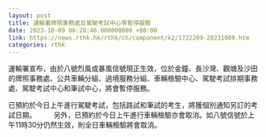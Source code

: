 ```yaml
---
layout: post
title: 運輸署牌照事務處及駕駛考試中心等暫停服務
date: 2023-10-09 06:28:46.000000000 +08:00
link: https://news.rthk.hk/rthk/ch/component/k2/1722269-20231009.htm
categories: rthk
---
```


運輸署宣布，由於八號烈風或暴風信號現正生效，位於金鐘、長沙灣、觀塘及沙田的牌照事務處、公共車輛分組、過境服務分組、車輛檢驗中心、駕駛考試排期事務處、駕駛考試中心和筆試中心，將會暫停服務。

已預約於今日上午進行駕駛考試，包括路試和筆試的考生，將獲個別通知另訂的考試日期。 
　　
另外，已預約於今日上午進行車輛檢驗亦會取消。如八號信號於上午11時30分仍然生效，則全日車輛檢驗將會取消。
